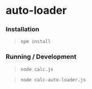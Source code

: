 auto-loader
=================

### Installation

> `npm install`

### Running / Development

> `node calc.js`

> `node calc-auto-loader.js`
